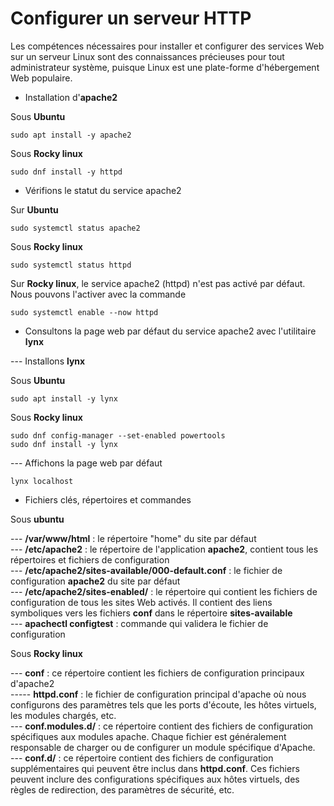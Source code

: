 # Configurer un serveur HTTP

Les compétences nécessaires pour installer et configurer des services Web sur un serveur Linux sont des connaissances précieuses pour tout administrateur système, puisque Linux est une plate-forme d'hébergement Web populaire.

- Installation d'**apache2**

Sous **Ubuntu**

```
sudo apt install -y apache2
```

Sous **Rocky linux**

```
sudo dnf install -y httpd
```

- Vérifions le statut du service apache2

Sur **Ubuntu**

```
sudo systemctl status apache2
```

Sous **Rocky linux**

```
sudo systemctl status httpd
```

Sur **Rocky linux**, le service apache2 (httpd) n'est pas activé par défaut. Nous pouvons l'activer avec la commande

```
sudo systemctl enable --now httpd
```

- Consultons la page web par défaut du service apache2 avec l'utilitaire **lynx**

--- Installons **lynx**

Sous **Ubuntu**

```
sudo apt install -y lynx
```

Sous **Rocky linux**

```
sudo dnf config-manager --set-enabled powertools
sudo dnf install -y lynx
```

--- Affichons la page web par défaut

```
lynx localhost
```

- Fichiers clés, répertoires et commandes

Sous **ubuntu**

--- **/var/www/html** : le répertoire "home" du site par défaut <br>
--- **/etc/apache2** : le répertoire de l'application **apache2**, contient tous les répertoires et fichiers de configuration <br>
--- **/etc/apache2/sites-available/000-default.conf** : le fichier de configuration **apache2** du site par défaut <br>
--- **/etc/apache2/sites-enabled/** : le répertoire qui contient les fichiers de configuration de tous les sites Web activés. Il contient des liens symboliques vers les fichiers **conf** dans le répertoire **sites-available** <br>
--- **apachectl configtest** : commande qui validera le fichier de configuration

Sous **Rocky linux**

--- **conf** : ce répertoire contient les fichiers de configuration principaux d'apache2 <br>
----- **httpd.conf** : le fichier de configuration principal d'apache où nous configurons des paramètres tels que les ports d'écoute, les hôtes virtuels, les modules chargés, etc. <br>
--- **conf.modules.d/** : ce répertoire contient des fichiers de configuration spécifiques aux modules apache. Chaque fichier est généralement responsable de charger ou de configurer un module spécifique d'Apache. <br>
--- **conf.d/** : ce répertoire contient des fichiers de configuration supplémentaires qui peuvent être inclus dans **httpd.conf**. Ces fichiers peuvent inclure des configurations spécifiques aux hôtes virtuels, des règles de redirection, des paramètres de sécurité, etc.